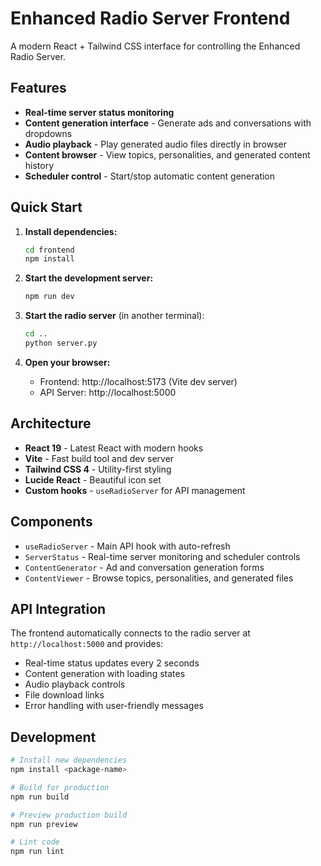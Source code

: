 # Enhanced Radio Server Frontend

A modern React + Tailwind CSS interface for controlling the Enhanced Radio Server.

## Features

- **Real-time server status monitoring**
- **Content generation interface** - Generate ads and conversations with dropdowns
- **Audio playback** - Play generated audio files directly in browser
- **Content browser** - View topics, personalities, and generated content history
- **Scheduler control** - Start/stop automatic content generation

## Quick Start

1. **Install dependencies:**
   ```bash
   cd frontend
   npm install
   ```

2. **Start the development server:**
   ```bash
   npm run dev
   ```

3. **Start the radio server** (in another terminal):
   ```bash
   cd ..
   python server.py
   ```

4. **Open your browser:**
   - Frontend: http://localhost:5173 (Vite dev server)
   - API Server: http://localhost:5000

## Architecture

- **React 19** - Latest React with modern hooks
- **Vite** - Fast build tool and dev server
- **Tailwind CSS 4** - Utility-first styling
- **Lucide React** - Beautiful icon set
- **Custom hooks** - `useRadioServer` for API management

## Components

- `useRadioServer` - Main API hook with auto-refresh
- `ServerStatus` - Real-time server monitoring and scheduler controls
- `ContentGenerator` - Ad and conversation generation forms
- `ContentViewer` - Browse topics, personalities, and generated files

## API Integration

The frontend automatically connects to the radio server at `http://localhost:5000` and provides:

- Real-time status updates every 2 seconds
- Content generation with loading states
- Audio playback controls
- File download links
- Error handling with user-friendly messages

## Development

```bash
# Install new dependencies
npm install <package-name>

# Build for production
npm run build

# Preview production build
npm run preview

# Lint code
npm run lint
```